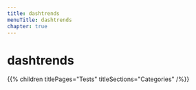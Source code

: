 ```yaml
---
title: dashtrends
menuTitle: dashtrends
chapter: true
---
```


# dashtrends

{{% children titlePages="Tests" titleSections="Categories" /%}}